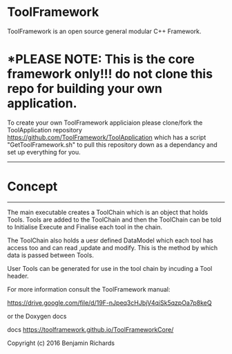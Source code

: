 # ToolFramework

ToolFramework is an open source general modular C++ Framework.


# *PLEASE NOTE: This is the core framework only!!! do not clone this repo for building your own application.
To create your own ToolFramework appliciaion please clone/fork the ToolApplication repository https://github.com/ToolFramework/ToolApplication which has a script "GetToolFramework.sh" to pull this repository down as a dependancy and set up everything for you.

****************************
# Concept
****************************

The main executable creates a ToolChain which is an object that holds Tools. Tools are added to the ToolChain and then the ToolChain can be told to Initialise Execute and Finalise each tool in the chain.

The ToolChain also holds a uesr defined DataModel which each tool has access too and can read ,update and modify. This is the method by which data is passed between Tools.

User Tools can be generated for use in the tool chain by incuding a Tool header.

For more information consult the ToolFramework manual:

https://drive.google.com/file/d/19F-nJpeq3cHJbjV4qiSk5qzpOa7p8keQ

or the Doxygen docs

docs https://toolframework.github.io/ToolFrameworkCore/


Copyright (c) 2016 Benjamin Richards
